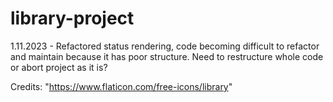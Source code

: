 # library-project

1.11.2023 - Refactored status rendering, code becoming difficult to refactor and maintain because it has poor structure. Need to restructure whole code or abort project as it is?

Credits:
"https://www.flaticon.com/free-icons/library"